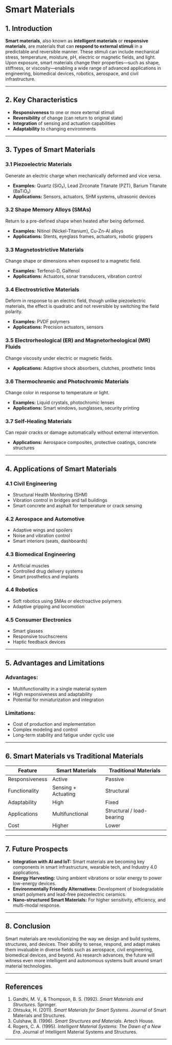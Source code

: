 # Smart Materials

## 1. Introduction

**Smart materials**, also known as **intelligent materials** or **responsive materials**, are materials that can **respond to external stimuli** in a predictable and reversible manner. These stimuli can include mechanical stress, temperature, moisture, pH, electric or magnetic fields, and light. Upon exposure, smart materials change their properties—such as shape, stiffness, or viscosity—enabling a wide range of advanced applications in engineering, biomedical devices, robotics, aerospace, and civil infrastructure.

---

## 2. Key Characteristics

- **Responsiveness** to one or more external stimuli
- **Reversibility** of change (can return to original state)
- **Integration** of sensing and actuation capabilities
- **Adaptability** to changing environments

---

## 3. Types of Smart Materials

### 3.1 Piezoelectric Materials
Generate an electric charge when mechanically deformed and vice versa.

- **Examples:** Quartz (SiO₂), Lead Zirconate Titanate (PZT), Barium Titanate (BaTiO₃)
- **Applications:** Sensors, actuators, SHM systems, ultrasonic devices

### 3.2 Shape Memory Alloys (SMAs)
Return to a pre-defined shape when heated after being deformed.

- **Examples:** Nitinol (Nickel-Titanium), Cu-Zn-Al alloys
- **Applications:** Stents, eyeglass frames, actuators, robotic grippers

### 3.3 Magnetostrictive Materials
Change shape or dimensions when exposed to a magnetic field.

- **Examples:** Terfenol-D, Galfenol
- **Applications:** Actuators, sonar transducers, vibration control

### 3.4 Electrostrictive Materials
Deform in response to an electric field, though unlike piezoelectric materials, the effect is quadratic and not reversible by switching the field polarity.

- **Examples:** PVDF polymers
- **Applications:** Precision actuators, sensors

### 3.5 Electrorheological (ER) and Magnetorheological (MR) Fluids
Change viscosity under electric or magnetic fields.

- **Applications:** Adaptive shock absorbers, clutches, prosthetic limbs

### 3.6 Thermochromic and Photochromic Materials
Change color in response to temperature or light.

- **Examples:** Liquid crystals, photochromic lenses
- **Applications:** Smart windows, sunglasses, security printing

### 3.7 Self-Healing Materials
Can repair cracks or damage automatically without external intervention.

- **Applications:** Aerospace composites, protective coatings, concrete structures

---

## 4. Applications of Smart Materials

### 4.1 Civil Engineering
- Structural Health Monitoring (SHM)
- Vibration control in bridges and tall buildings
- Smart concrete and asphalt for temperature or crack sensing

### 4.2 Aerospace and Automotive
- Adaptive wings and spoilers
- Noise and vibration control
- Smart interiors (seats, dashboards)

### 4.3 Biomedical Engineering
- Artificial muscles
- Controlled drug delivery systems
- Smart prosthetics and implants

### 4.4 Robotics
- Soft robotics using SMAs or electroactive polymers
- Adaptive gripping and locomotion

### 4.5 Consumer Electronics
- Smart glasses
- Responsive touchscreens
- Haptic feedback devices

---

## 5. Advantages and Limitations

### Advantages:
- Multifunctionality in a single material system
- High responsiveness and adaptability
- Potential for miniaturization and integration

### Limitations:
- Cost of production and implementation
- Complex modeling and control
- Long-term stability and fatigue under cyclic use

---

## 6. Smart Materials vs Traditional Materials

| Feature | Smart Materials | Traditional Materials |
|--------|------------------|-----------------------|
| Responsiveness | Active | Passive |
| Functionality | Sensing + Actuating | Structural |
| Adaptability | High | Fixed |
| Applications | Multifunctional | Structural / load-bearing |
| Cost | Higher | Lower |

---

## 7. Future Prospects

- **Integration with AI and IoT:** Smart materials are becoming key components in smart infrastructure, wearable tech, and Industry 4.0 applications.
- **Energy Harvesting:** Using ambient vibrations or solar energy to power low-energy devices.
- **Environmentally Friendly Alternatives:** Development of biodegradable smart polymers and lead-free piezoelectric ceramics.
- **Nano-structured Smart Materials:** For higher sensitivity, efficiency, and multi-modal response.

---

## 8. Conclusion

Smart materials are revolutionizing the way we design and build systems, structures, and devices. Their ability to sense, respond, and adapt makes them invaluable in diverse fields such as aerospace, civil engineering, biomedical devices, and beyond. As research advances, the future will witness even more intelligent and autonomous systems built around smart material technologies.

---

## References

1. Gandhi, M. V., & Thompson, B. S. (1992). *Smart Materials and Structures*. Springer.
2. Ohtsuka, H. (2011). *Smart Materials for Smart Systems*. Journal of Smart Materials and Structures.
3. Culshaw, B. (1996). *Smart Structures and Materials*. Artech House.
4. Rogers, C. A. (1995). *Intelligent Material Systems: The Dawn of a New Era*. Journal of Intelligent Material Systems and Structures.

---

